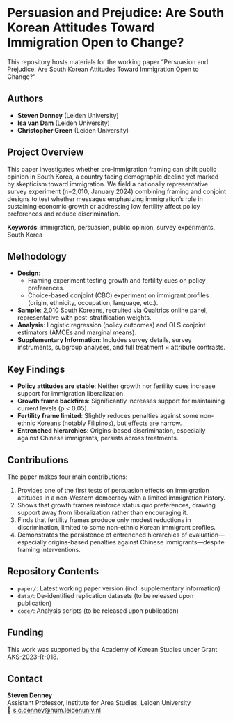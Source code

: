# Persuasion and Prejudice: Are South Korean Attitudes Toward Immigration Open to Change?

This repository hosts materials for the working paper “Persuasion and Prejudice: Are South Korean Attitudes Toward Immigration Open to Change?"

## Authors
- **Steven Denney** (Leiden University)  
- **Isa van Dam** (Leiden University)  
- **Christopher Green** (Leiden University)  

## Project Overview
This paper investigates whether pro-immigration framing can shift public opinion in South Korea, a country facing demographic decline yet marked by skepticism toward immigration. We field a nationally representative survey experiment (n=2,010, January 2024) combining framing and conjoint designs to test whether messages emphasizing immigration’s role in sustaining economic growth or addressing low fertility affect policy preferences and reduce discrimination.

**Keywords**: immigration, persuasion, public opinion, survey experiments, South Korea  

## Methodology
- **Design**:  
  - Framing experiment testing growth and fertility cues on policy preferences.  
  - Choice-based conjoint (CBC) experiment on immigrant profiles (origin, ethnicity, occupation, language, etc.).  
- **Sample**: 2,010 South Koreans, recruited via Qualtrics online panel, representative with post-stratification weights.  
- **Analysis**: Logistic regression (policy outcomes) and OLS conjoint estimators (AMCEs and marginal means).  
- **Supplementary Information**: Includes survey details, survey instruments, subgroup analyses, and full treatment × attribute contrasts.  

## Key Findings
- **Policy attitudes are stable**: Neither growth nor fertility cues increase support for immigration liberalization.  
- **Growth frame backfires**: Significantly increases support for maintaining current levels (p < 0.05).  
- **Fertility frame limited**: Slightly reduces penalties against some non-ethnic Koreans (notably Filipinos), but effects are narrow.  
- **Entrenched hierarchies**: Origins-based discrimination, especially against Chinese immigrants, persists across treatments.

## Contributions
The paper makes four main contributions:  
1. Provides one of the first tests of persuasion effects on immigration attitudes in a non-Western democracy with a limited immigration history.  
2. Shows that growth frames reinforce status quo preferences, drawing support away from liberalization rather than encouraging it.  
3. Finds that fertility frames produce only modest reductions in discrimination, limited to some non-ethnic Korean immigrant profiles.  
4. Demonstrates the persistence of entrenched hierarchies of evaluation—especially origins-based penalties against Chinese immigrants—despite framing interventions.  

## Repository Contents
- `paper/`: Latest working paper version (incl. supplementary information)  
- `data/`: De-identified replication datasets (to be released upon publication)  
- `code/`: Analysis scripts (to be released upon publication)  

## Funding
This work was supported by the Academy of Korean Studies under Grant AKS-2023-R-018.  

## Contact
**Steven Denney**  
Assistant Professor, Institute for Area Studies, Leiden University  
📧 s.c.denney@hum.leidenuniv.nl  
